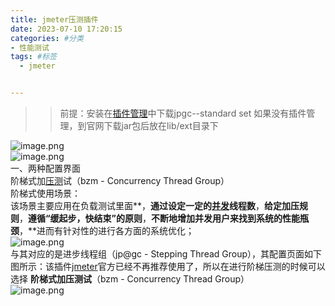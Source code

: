 ```yaml
---
title: jmeter压测插件
date: 2023-07-10 17:20:15
categories: #分类
- 性能测试
tags: #标签
  - jmeter


---
```

> > 前提：安装在[插件管理](https://jmeter-plugins.org/install/Install/)中下载jpgc--standard set
> 如果没有插件管理，到官网下载jar包后放在lib/ext目录下

![image.png](https://cdn.nlark.com/yuque/0/2022/png/25987745/1669343023103-d8375293-4f62-46f3-abf3-39ffb0ec45d1.png#averageHue=%233d4144&clientId=uca5deaf1-8454-4&from=paste&height=354&id=ubc75f6c3&originHeight=354&originWidth=533&originalType=binary&ratio=1&rotation=0&showTitle=false&size=38213&status=done&style=none&taskId=u1fafdf64-9e2b-44a4-9800-fba77f671e3&title=&width=533)<br />![image.png](https://cdn.nlark.com/yuque/0/2022/png/25987745/1669343410292-3965a336-82b2-4451-a5d4-9fd2d74727f1.png#averageHue=%233e4143&clientId=ua6a74019-8f6f-4&from=paste&height=487&id=u873ea412&originHeight=487&originWidth=547&originalType=binary&ratio=1&rotation=0&showTitle=false&size=31327&status=done&style=none&taskId=uc1db2fd9-adc2-4e65-9eeb-de7c81e0be1&title=&width=547)<br />一、两种配置界面<br />阶梯式加[压测](https://so.csdn.net/so/search?q=%E5%8E%8B%E6%B5%8B&spm=1001.2101.3001.7020)试（bzm - Concurrency Thread Group）<br />阶梯式使用场景：<br />该场景主要应用在负载测试里面**，**通过设定一定的[并发](https://so.csdn.net/so/search?q=%E5%B9%B6%E5%8F%91&spm=1001.2101.3001.7020)线程数**，**给定加压规则**，**遵循“**缓起步，快结束**”的原则**，**不断地增加并发用户来找到系统的性能瓶颈**，**进而有针对性的进行各方面的系统优化；<br />![image.png](https://cdn.nlark.com/yuque/0/2022/png/25987745/1668394174221-b9d9e174-b6f5-4f78-a032-be92213b6ef8.png#averageHue=%236f7376&clientId=u55883303-1c0a-4&from=paste&id=u82d38930&originHeight=864&originWidth=1536&originalType=url&ratio=1&rotation=0&showTitle=false&size=112455&status=done&style=none&taskId=u1a47b082-00ba-4c1d-9abb-35f40ad4599&title=)<br />与其对应的是进步线程组（jp@gc - Stepping Thread Group），其配置页面如下图所示：该插件[jmeter](https://so.csdn.net/so/search?q=jmeter&spm=1001.2101.3001.7020)官方已经不再推荐使用了，所以在进行阶梯压测的时候可以选择 **阶梯式加压测试**（bzm - Concurrency Thread Group）<br />![image.png](https://cdn.nlark.com/yuque/0/2022/png/25987745/1668394250182-aa78dadf-be38-450a-9fb7-583b5c214b4c.png#averageHue=%2374787b&clientId=u55883303-1c0a-4&from=paste&id=ud224700b&originHeight=864&originWidth=1536&originalType=url&ratio=1&rotation=0&showTitle=false&size=126015&status=done&style=none&taskId=uf81318f3-cc3a-4a15-a715-237877bdceb&title=)


